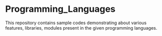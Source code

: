 # Programming_Languages
This repository contains sample codes demonstrating about various features, libraries, modules present in the given programming languages.
